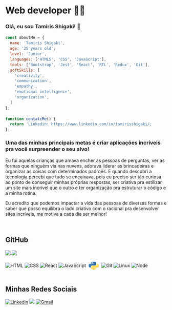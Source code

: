 
# Web developer 👩‍💻

### Olá, eu sou Tamiris Shigaki! 👋

```JavaScript
const aboutMe = {
  name: 'Tamiris Shigaki',
  age: '25 years old';
  level: 'Junior',
  languages: ['HTML5', 'CSS', 'JavaScript'],
  tools: ['Bootstrap', 'Jest', 'React', 'RTL', 'Redux', 'Git'],
  softSkills: [
    'creativity',
    'communication',
    'empathy',
    'emotional intelligence',
    'organization',
  ]
};

function contatcMe() {
  return 'Linkedin: https://www.linkedin.com/in/tamirisshigaki/;
};
```


### Uma das minhas principais metas é criar aplicações incríveis pra você surpreender o seu alvo!
<p>Eu fui aquelas crianças que amava encher as pessoas de perguntas, ver as formas que ninguém via nas nuvens, adorava liderar as brincadeiras e organizar as coisas com determinados padroẽs. E quando descobri a tecnologia percebi que tudo se encaixava, pois eu preciso ser tão curiosa ao ponto de conseguir minhas próprias respostas, ser criativa pra estilizar um site mais incrível que o outro e ter organização pra estruturar o código e a minha rotina.</p>
<p>Eu acredito que podemos impactar a vida das pessoas de diversas formas e saber que posso equilibra o lado criativo com o racional pra desenvolver sites incríveis, me motiva a cada dia ser melhor!</p>
<br>

## GitHub

<a href="https://github.com/anuraghazra/github-readme-stats">
  <img align="center" width="500px" src="https://github-readme-stats.vercel.app/api?username=TamirisShigaki&count_private=true&show_icons=true&theme=dracula" />
</a>
<a href="https://github.com/anuraghazra/github-readme-stats">
  <img align="center" width="500px" src="https://github-readme-stats.vercel.app/api/top-langs/?username=TamirisShigaki&layout=compact&theme=dracula" />
</a>
</a>
<br>

<div style="display: inline_block"><br>
  <img align="center" alt="HTML" height="30" width="40" src="https://cdn.jsdelivr.net/gh/devicons/devicon/icons/html5/html5-original.svg">
  <img align="center" alt="CSS" height="30" width="40" src="https://cdn.jsdelivr.net/gh/devicons/devicon/icons/css3/css3-original.svg">
  <img align="center" alt="React" height="30" width="40" src="https://cdn.jsdelivr.net/gh/devicons/devicon/icons/react/react-original.svg">
  <img align="center" alt="JavaScript" height="30" width="40" src="https://cdn.jsdelivr.net/gh/devicons/devicon/icons/javascript/javascript-original.svg">
   <img align="center" alt="Python" height="30" width="40" src="https://raw.githubusercontent.com/devicons/devicon/master/icons/python/python-original.svg">
  <img align="center" alt="Git" height="30" width="40" src="https://cdn.jsdelivr.net/gh/devicons/devicon/icons/git/git-original.svg">
  <img align="center" alt="Linux" height="30" width="40" src="https://cdn.jsdelivr.net/gh/devicons/devicon/icons/linux/linux-original.svg">
  <img align="center" alt="Node" height="30" width="40" src="https://cdn.jsdelivr.net/gh/devicons/devicon/icons/nodejs/nodejs-original-wordmark.svg"/>
</div>
<br>

## Minhas Redes Sociais 

<div>
  <a href="https://www.linkedin.com/in/tamirisshigaki/" target="_blank" rel="external"><img src="https://img.shields.io/badge/LinkedIn-0077B5?style=for-the-badge&logo=linkedin&logoColor=white" alt="Linkedin"></a>
   <a href="https://www.instagram.com/shigakii/" target="_blank"><img src="https://img.shields.io/badge/-Instagram-%23E4405F?style=for-the-badge&logo=instagram&logoColor=white" target="_blank"></a>
  <a href="mailto:shigakiendo@gmail.com" target="_blank"><img src="https://img.shields.io/badge/Gmail-D14836?style=for-the-badge&logo=gmail&logoColor=white" alt="Gmail"></a> 
</div>
<br>
